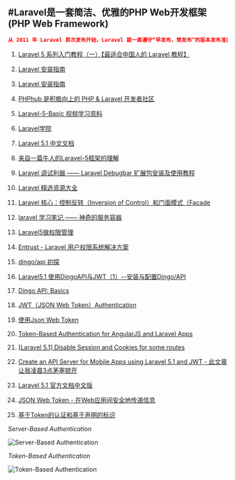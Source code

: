 #Laravel是一套简洁、优雅的PHP Web开发框架(PHP Web Framework)
---

```json
从 2011 年 Laravel 首次发布开始，Laravel 就一直遵守“早发布，常发布”的版本发布准则，这也是开源界常通常的做法。随着 Laravel 成为一个最流行 的 PHP 发框架，我们必须考虑大型企业和关键应用上对安全和版本稳定性的需求
```

1. [Laravel 5 系列入门教程（一）【最适合中国人的 Laravel 教程】](https://lvwenhan.com/laravel/432.html)
2. [Laravel 安装指南](http://laravel-china.org/docs/5.0)
3. [Laravel 安装指南](http://www.golaravel.com/laravel/docs/5.0/)
4. [PHPhub 是积极向上的 PHP & Laravel 开发者社区](https://phphub.org/)
5. [Laravel-5-Basic 视频学习资料](https://laravist.com/series/laravel-5-basic)
7. [Laravel学院](http://laravelacademy.org/)
8. [Laravel 5.1 中文文档](http://laravelacademy.org/laravel-docs-5_1)
9. [来自一篇牛人的Laravel-5框架的理解](https://www.insp.top/article/learn-laravel-letsbegin)
10. [Laravel 调试利器 —— Laravel Debugbar 扩展包安装及使用教程](http://laravelacademy.org/post/2774.html)
11. [Laravel 精选资源大全](https://github.com/nonfu/awesome-laravel)
12. [Laravel 核心：控制反转（Inversion of Control）和门面模式（Facade](http://yansu.org/2014/12/06/ioc-and-facade-in-laravel.html)
13. [laravel 学习笔记 —— 神奇的服务容器](https://www.insp.top/article/learn-laravel-container)
14. [Laravel5做权限管理](http://www.cnblogs.com/yjf512/p/4516435.html)
15. [Entrust - Laravel 用户权限系统解决方案](https://phphub.org/topics/166)
16. [dingo/api 初探](http://rcant.com/post/11.html)
17. [Laravel5.1 使用DingoAPI与JWT（1）--安装与配置Dingo/API](http://wangxiaofeng.org.cn/blog/Laravel/Laravel-DingoAPI-JWT.html)
18. [Dingo API: Basics](https://vimeo.com/93736144)
19. [JWT（JSON Web Token）Authentication](http://kejyun.github.io/Laravel-5-Learning-Notes-Books/package/auth/jwt/package-auth-jwt-README.html)

20. [使用Json Web Token](http://haomou.net/2014/08/13/2014_web_token/)
21. [Token-Based Authentication for AngularJS and Laravel Apps](https://scotch.io/tutorials/token-based-authentication-for-angularjs-and-laravel-apps)

22. [[Laravel 5.1] Disable Session and Cookies for some routes](https://laracasts.com/discuss/channels/laravel/laravel-51-disable-session-and-cookies-for-some-routes)

23. [Create an API Server for Mobile Apps using Laravel 5.1 and JWT - 此文章让我凌晨3点茅塞顿开](http://blog.nedex.io/create-an-api-server-for-mobile-apps-using-laravel-5-1/)

24. [Laravel 5.1 官方文档中文版](http://wiki.jikexueyuan.com/project/laravel-5.1/)
25. [JSON Web Token - 在Web应用间安全地传递信息](http://blog.leapoahead.com/2015/09/06/understanding-jwt/)
26. [基于Token的认证和基于声明的标识](http://codelife.me/blog/2014/03/26/token-based-authentication-and-claims-based-identity/)


*Server-Based Authentication*

![Server-Based Authentication](http://assets.toptal.io/uploads/blog/image/957/toptal-blog-image-1426676413694.jpeg)

*Token-Based Authentication*

![Token-Based Authentication](http://assets.toptal.io/uploads/blog/image/958/toptal-blog-image-1426676428399.jpeg)
